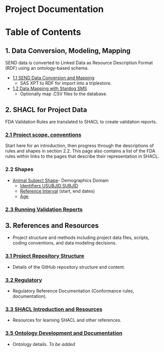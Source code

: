 
Project Documentation
=====================

# Table of Contents

## 1. Data Conversion, Modeling, Mapping

SEND data is converted to Linked Data as Resource Description Format (RDF) using an ontology-based schema.

* [1.1 SEND Data Conversion and Mapping](DataConversion.md)  
    * SAS XPT to RDF for import into a triplestore.
* [1.2 Data Mapping with Stardog SMS](DataMapping-StardogSMS.md)  
    * Optionally map .CSV files to the database.

## 2. SHACL for Project Data

FDA Validation Rules are translated to SHACL to create validation reports. 

### [2.1 Project scope, conventions](SHACL-Scope.md)

Start here for an introduction, then progress through the descriptions of rules and shapes in section 2.2.  This page also contains a list of the FDA rules within links to the pages that describe their representation in SHACL.

### 2.2 Shapes

<a name='animalSubjectShapes'>
   
* [Animal Subject Shape](SHACL-AnimalSubject-Details.md)- Demographics Domain
    * [Identifiers USUBJID,SUBJID](SHACL-AnimalSubject-ID-Details.md)
    * [Reference Interval](SHACL-AnimalSubject-ReferenceInterval-Details.md) (start, end dates) 
    * [Age](SHACL-AnimalSubject-Age-Details.md)

### [2.3 Running Validation Reports](SHACL-RunValReport.md)


## 3. References and Resources

* Project structure and methods including project data files, scripts, coding conventions, and data modeling decisions.

### [3.1 Project Repository Structure](Repository-Ref.md)

* Details of the GitHub repository structure and content.

### [3.2 Regulatory](Regulatory-Ref.md)

* Regulatory Reference Documentation (Conformance rules, documentation).

### [3.3 SHACL Introduction and Resources](SHACL-Intro.md)

* Resources for learning SHACL and other references.

### [3.5 Ontology Development and Documentation](Ontology-Ref.md)

* Ontology details.  *To be added*

